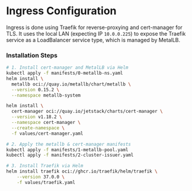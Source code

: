 # Ingress Configuration
Ingress is done using Traefik for reverse-proxying and cert-manager for TLS.
It uses the local LAN (expecting IP `10.0.0.225`) to expose the Traefik service
as a LoadBalancer service type, which is managed by MetalLB.

### Installation Steps
```sh
# 1. Install cert-manager and MetalLB via Helm
kubectl apply -f manifests/0-metallb-ns.yaml
helm install \
  metallb oci://quay.io/metallb/chart/metallb \
  --version 0.15.2 \
  --namespace metallb-system

helm install \
  cert-manager oci://quay.io/jetstack/charts/cert-manager \
  --version v1.18.2 \
  --namespace cert-manager \
  --create-namespace \
  -f values/cert-manager.yaml

# 2. Apply the metallb & cert-manager manifests
kubectl apply -f manifests/1-metallb-pool.yaml
kubectl apply -f manifests/2-cluster-issuer.yaml

# 3. Install Traefik via Helm
helm install traefik oci://ghcr.io/traefik/helm/traefik \
	--version 37.0.0 \
	-f values/traefik.yaml
```
